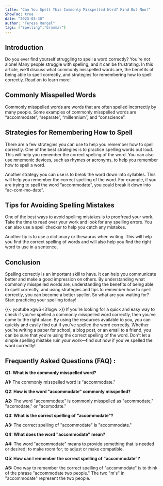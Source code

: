 ```yaml
---
title: "Can You Spell This Commonly Misspelled Word? Find Out Now!"
ShowToc: true 
date: "2023-03-30"
author: "Teresa Rangel" 
tags: ["Spelling","Grammar"]
---
```

## Introduction

Do you ever find yourself struggling to spell a word correctly? You’re not alone! Many people struggle with spelling, and it can be frustrating. In this article, we’ll discuss what commonly misspelled words are, the benefits of being able to spell correctly, and strategies for remembering how to spell correctly. Read on to learn more!

## Commonly Misspelled Words

Commonly misspelled words are words that are often spelled incorrectly by many people. Some examples of commonly misspelled words are “accommodate”, “separate”, “millennium”, and “conscience”.

## Strategies for Remembering How to Spell

There are a few strategies you can use to help you remember how to spell correctly. One of the best strategies is to practice spelling words out loud. This will help you remember the correct spelling of the word. You can also use mnemonic devices, such as rhymes or acronyms, to help you remember how to spell a word.

Another strategy you can use is to break the word down into syllables. This will help you remember the correct spelling of the word. For example, if you are trying to spell the word “accommodate”, you could break it down into “ac-com-mo-date”.

## Tips for Avoiding Spelling Mistakes

One of the best ways to avoid spelling mistakes is to proofread your work. Take the time to read over your work and look for any spelling errors. You can also use a spell checker to help you catch any mistakes.

Another tip is to use a dictionary or thesaurus when writing. This will help you find the correct spelling of words and will also help you find the right word to use in a sentence.

## Conclusion

Spelling correctly is an important skill to have. It can help you communicate better and make a good impression on others. By understanding what commonly misspelled words are, understanding the benefits of being able to spell correctly, and using strategies and tips to remember how to spell correctly, you can become a better speller. So what are you waiting for? Start practicing your spelling today!

{{< youtube xgwS-I31ogw >}} 
If you're looking for a quick and easy way to check if you've spelled a commonly misspelled word correctly, then you've come to the right place. By using the resources available to you, you can quickly and easily find out if you've spelled the word correctly. Whether you're writing a paper for school, a blog post, or an email to a friend, you can be sure that you're using the correct spelling of the word. Don't let a simple spelling mistake ruin your work—find out now if you've spelled the word correctly!

## Frequently Asked Questions (FAQ) :
**Q1: What is the commonly misspelled word?**

**A1:** The commonly misspelled word is "accommodate."

**Q2: How is the word "accommodate" commonly misspelled?**

**A2:** The word "accommodate" is commonly misspelled as "acommodate," "acomodate," or "acomodate."

**Q3: What is the correct spelling of "accommodate"?**

**A3:** The correct spelling of "accommodate" is "accommodate."

**Q4: What does the word "accommodate" mean?**

**A4:** The word "accommodate" means to provide something that is needed or desired; to make room for; to adjust or make compatible.

**Q5: How can I remember the correct spelling of "accommodate"?**

**A5:** One way to remember the correct spelling of "accommodate" is to think of the phrase "accommodate two people." The two "m's" in "accommodate" represent the two people.





